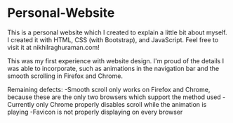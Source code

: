# Personal-Website
This is a personal website which I created to explain a little bit about myself. I created it with HTML, CSS (with Bootstrap), and JavaScript. Feel free to visit it at nikhilraghuraman.com!

This was my first experience with website design. I'm proud of the details I was able to incorporate, such as animations in the navigation bar and the smooth scrolling in Firefox and Chrome.

Remaining defects:
-Smooth scroll only works on Firefox and Chrome, because these are the only two browsers which support the method used
-Currently only Chrome properly disables scroll while the animation is playing
-Favicon is not properly displaying on every browser
